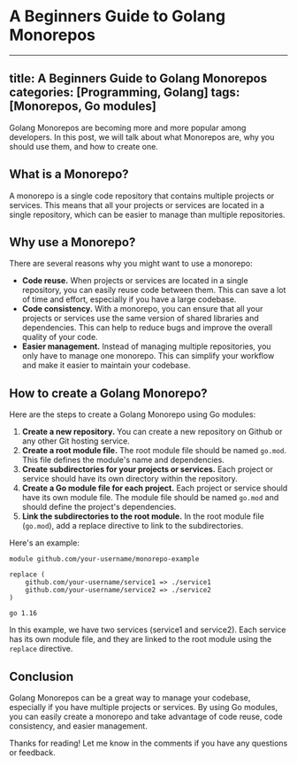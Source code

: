 # A Beginners Guide to Golang Monorepos

---
title: A Beginners Guide to Golang Monorepos 
categories: [Programming, Golang]
tags: [Monorepos, Go modules]
---

Golang Monorepos are becoming more and more popular among developers. In this post, we will talk about what Monorepos are, why you should use them, and how to create one.

## What is a Monorepo?

A monorepo is a single code repository that contains multiple projects or services. This means that all your projects or services are located in a single repository, which can be easier to manage than multiple repositories.

## Why use a Monorepo?

There are several reasons why you might want to use a monorepo:

- **Code reuse.** When projects or services are located in a single repository, you can easily reuse code between them. This can save a lot of time and effort, especially if you have a large codebase.
- **Code consistency.** With a monorepo, you can ensure that all your projects or services use the same version of shared libraries and dependencies. This can help to reduce bugs and improve the overall quality of your code.
- **Easier management.** Instead of managing multiple repositories, you only have to manage one monorepo. This can simplify your workflow and make it easier to maintain your codebase.

## How to create a Golang Monorepo?

Here are the steps to create a Golang Monorepo using Go modules:

1. **Create a new repository.** You can create a new repository on Github or any other Git hosting service.
2. **Create a root module file.** The root module file should be named `go.mod`. This file defines the module's name and dependencies. 
3. **Create subdirectories for your projects or services.** Each project or service should have its own directory within the repository.
4. **Create a Go module file for each project.** Each project or service should have its own module file. The module file should be named `go.mod` and should define the project's dependencies.
5. **Link the subdirectories to the root module.** In the root module file (`go.mod`), add a replace directive to link to the subdirectories.

Here's an example:

```
module github.com/your-username/monorepo-example

replace (
    github.com/your-username/service1 => ./service1
    github.com/your-username/service2 => ./service2
)

go 1.16
```

In this example, we have two services (service1 and service2). Each service has its own module file, and they are linked to the root module using the `replace` directive.

## Conclusion

Golang Monorepos can be a great way to manage your codebase, especially if you have multiple projects or services. By using Go modules, you can easily create a monorepo and take advantage of code reuse, code consistency, and easier management.

Thanks for reading! Let me know in the comments if you have any questions or feedback.